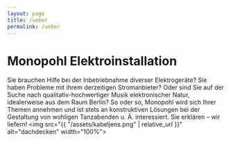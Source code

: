 ```yaml
---
layout: page
title: /ueber
permalink: /ueber
---
```


# Monopohl Elektroinstallation
Sie brauchen Hilfe bei der Inbetriebnahme diverser Elektrogeräte? Sie haben Probleme mit ihrem derzeitigen Stromanbieter? Oder sind Sie auf der Suche nach qualitativ-hochwertiger Musik elektronischer Natur, idealerweise aus dem Raum Berlin?
So oder so, Monopohl wird sich Ihrer Themen annehmen und ist stets an konstruktiven Lösungen bei der Gestaltung von wohligen Tanzabenden u. Ä. interessiert. Sie erklären – wir liefern!
<img src="{{ "/assets/kabeljens.png" | relative_url }}" alt="dachdecken" width="100%">
